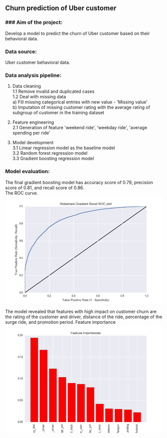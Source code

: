 ## Churn prediction of Uber customer
### ### Aim of the project:  
Develop a model to predict the churn of Uber customer based on their behavioral data.

### Data source:  
Uber customer behavioral data.

### Data analysis pipeline:  
  1. Data cleaning  
     1.1 Remove invalid and duplicated cases  
     1.2 Deal with missing data  
          a) Fill missing categorical entries with new value - 'Missing value'  
          b) Imputation of missing customer rating with the average rating of subgroup of customer in the training dataset

  2. Feature engineering  
     2.1 Generation of feature 'weekend ride', 'weekday ride', 'average spending per ride'   

  3. Model development  
     3.1 Linear regression model as the baseline model  
     3.2 Random forest regression model  
     3.3 Gradient boosting regression model  

### Model evaluation:   
The final gradient boosting model has accuracy score of 0.79, precision score of 0.81, and recall score of 0.86.  
The ROC curve.
![alt text](https://github.com/haowei772/Case_study_02/blob/master/figures/ROC_curve.png)

The model revealed that features with high impact on customer churn are the rating of the customer and driver, distance of the ride, percentage of the surge ride, and promotion period.
Feature importance  
![alt text](https://github.com/haowei772/Case_study_02/blob/master/figures/Feature_importance.png)
